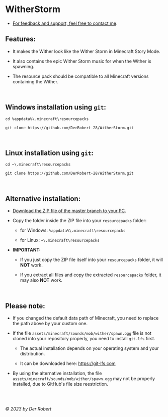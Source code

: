 # WitherStorm

* [For feedback and support, feel free to contact me](https://www.youtube.com/@DerRobert28/community).

## Features:

- It makes the Wither look like the Wither Storm in Minecraft Story Mode.

- It also contains the epic Wither Storm music for when the Wither is spawning.

- The resource pack should be compatible to all Minecraft versions containing the Wither.

<br>

## Windows installation using `git`:

```
cd %appdata%\.minecraft\resourcepacks

git clone https://github.com/DerRobert-28/WitherStorm.git
```

<br>

## Linux installation using `git`:

```
cd ~\.minecraft\resourcepacks

git clone https://github.com/DerRobert-28/WitherStorm.git
```

<br>

## Alternative installation:

- [Download the ZIP file of the master branch to your PC](https://github.com/DerRobert-28/WitherStorm/archive/refs/heads/master.zip).

- Copy the folder inside the ZIP file into your `resourcepacks` folder:

  - for Windows: `%appdata%\.minecraft\resourcepacks`

  - for Linux: `~\.minecraft\resourcepacks`

- **IMPORTANT:**

  - If you just copy the ZIP file itself into your `resourcepacks` folder, it will **NOT** work.
  
  - If you extract all files and copy the extracted `resourcepacks` folder, it may also **NOT** work.

<br>

## Please note:

- If you changed the default data path of Minecraft, you need to replace the path above by your custom one.

- If the file `assets/minecraft/sounds/mob/wither/spawn.ogg` file is not cloned into your repository properly, you need to install `git-lfs` first.

  - The actual installation depends on your operating system and your distribution.
  
  - It can be downloaded here: https://git-lfs.com
  
- By using the alternative installation, the file `assets/minecraft/sounds/mob/wither/spawn.ogg` may not be properly installed, due to GitHub's file size reestriction.

<br>
<br>

*&copy; 2023 by Der Robert*
